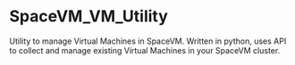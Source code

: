 # SpaceVM_VM_Utility
Utility to manage Virtual Machines in SpaceVM.
Written in python, uses API to collect and manage existing Virtual Machines in your SpaceVM cluster.
